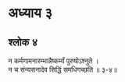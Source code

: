 # अध्याय ३

## श्लोक ४

न कर्मणामनारम्भान्नैष्कर्म्यं पुरुषोऽश्नुते ।<br>न च संन्यसनादेव सिद्धिं समधिगच्छति ॥ ३-४॥<br><br>

